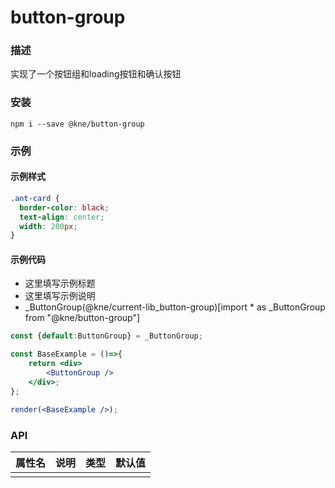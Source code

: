 
# button-group


### 描述

实现了一个按钮组和loading按钮和确认按钮


### 安装

```shell
npm i --save @kne/button-group
```

### 示例


#### 示例样式

```scss
.ant-card {
  border-color: black;
  text-align: center;
  width: 200px;
}
```

#### 示例代码

- 这里填写示例标题
- 这里填写示例说明
- _ButtonGroup(@kne/current-lib_button-group)[import * as _ButtonGroup from "@kne/button-group"]

```jsx
const {default:ButtonGroup} = _ButtonGroup;

const BaseExample = ()=>{
    return <div>
        <ButtonGroup />
    </div>;
};

render(<BaseExample />);

```


### API

| 属性名 | 说明 | 类型 | 默认值 |
|-----|----|----|-----|
|     |    |    |     |

